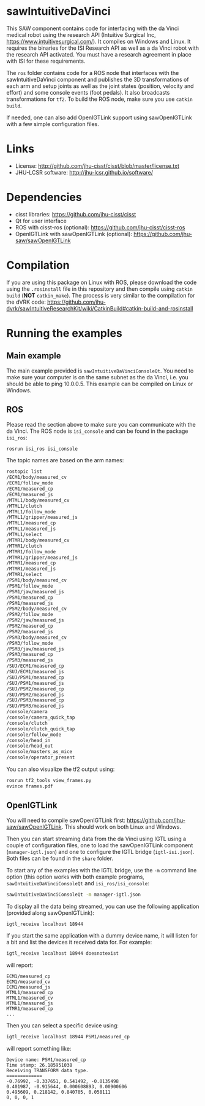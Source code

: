 # sawIntuitiveDaVinci

This SAW component contains code for interfacing with the da Vinci medical robot using the research API (Intuitive Surgical Inc, https://www.intuitivesurgical.com/).  It compiles on Windows and Linux.  It requires the binaries for the ISI Research API as well as a da Vinci robot with the research API activated.  You must have a research agreement in place with ISI for these requirements.

The `ros` folder contains code for a ROS node that interfaces with the sawIntuitiveDaVinci component and publishes the 3D transformations of each arm and setup joints as well as the joint states (position, velocity and effort) and some console events (foot pedals).  It also broadcasts transformations for `tf2`.  To build the ROS node, make sure you use `catkin build`.

If needed, one can also add OpenIGTLink support using sawOpenIGTLink with a few simple configuration files.

# Links
 * License: http://github.com/jhu-cisst/cisst/blob/master/license.txt
 * JHU-LCSR software: http://jhu-lcsr.github.io/software/

# Dependencies
 * cisst libraries: https://github.com/jhu-cisst/cisst
 * Qt for user interface
 * ROS with cisst-ros (optional): https://github.com/jhu-cisst/cisst-ros
 * OpenIGTLink with sawOpenIGTLink (optional): https://github.com/jhu-saw/sawOpenIGTLink

# Compilation

If you are using this package on Linux with ROS, please download the code using the `.rosinstall` file in this repository and then compile using `catkin build` (**NOT** `catkin_make`).  The process is very similar to the compilation for the dVRK code: https://github.com/jhu-dvrk/sawIntuitiveResearchKit/wiki/CatkinBuild#catkin-build-and-rosinstall

# Running the examples

## Main example

The main example provided is `sawIntuitiveDaVinciConsoleQt`.  You need to make sure your computer is on the same subnet as the da Vinci, i.e. you should be able to ping 10.0.0.5.  This example can be compiled on Linux or Windows.

## ROS

Please read the section above to make sure you can communicate with the da Vinci.  The ROS node is `isi_console` and can be found in the package `isi_ros`:
```sh
rosrun isi_ros isi_console
```

The topic names are based on the arm names:
```sh
rostopic list
/ECM1/body/measured_cv
/ECM1/follow_mode
/ECM1/measured_cp
/ECM1/measured_js
/MTML1/body/measured_cv
/MTML1/clutch
/MTML1/follow_mode
/MTML1/gripper/measured_js
/MTML1/measured_cp
/MTML1/measured_js
/MTML1/select
/MTMR1/body/measured_cv
/MTMR1/clutch
/MTMR1/follow_mode
/MTMR1/gripper/measured_js
/MTMR1/measured_cp
/MTMR1/measured_js
/MTMR1/select
/PSM1/body/measured_cv
/PSM1/follow_mode
/PSM1/jaw/measured_js
/PSM1/measured_cp
/PSM1/measured_js
/PSM2/body/measured_cv
/PSM2/follow_mode
/PSM2/jaw/measured_js
/PSM2/measured_cp
/PSM2/measured_js
/PSM3/body/measured_cv
/PSM3/follow_mode
/PSM3/jaw/measured_js
/PSM3/measured_cp
/PSM3/measured_js
/SUJ/ECM1/measured_cp
/SUJ/ECM1/measured_js
/SUJ/PSM1/measured_cp
/SUJ/PSM1/measured_js
/SUJ/PSM2/measured_cp
/SUJ/PSM2/measured_js
/SUJ/PSM3/measured_cp
/SUJ/PSM3/measured_js
/console/camera
/console/camera_quick_tap
/console/clutch
/console/clutch_quick_tap
/console/follow_mode
/console/head_in
/console/head_out
/console/masters_as_mice
/console/operator_present
```

You can also visualize the tf2 output using:
```sh
rosrun tf2_tools view_frames.py
evince frames.pdf
```

## OpenIGTLink

You will need to compile sawOpenIGTLink first: https://github.com/jhu-saw/sawOpenIGTLink.  This should work on both Linux and Windows.

Then you can start streaming data from the da Vinci using IGTL using a
couple of configuration files, one to load the sawOpenIGTLink
component (`manager-igtl.json`) and one to configure the IGTL bridge
(`igtl-isi.json`).  Both files can be found in the `share` folder.

To start any of the examples with the IGTL bridge, use the `-m` command line option (this option works with both example programs, `sawIntuitiveDaVinciConsoleQt` and `isi_ros/isi_console`:
```sh
sawIntuitiveDaVinciConsoleQt -m manager-igtl.json
```

To display all the data being streamed, you can use the following application (provided along sawOpenIGTLink):
```sh
igtl_receive localhost 18944
```

If you start the same application with a dummy device name, it will listen for a bit and list the devices it received data for.  For example:
```sh
igtl_receive localhost 18944 doesnotexist
```
will report:
```
ECM1/measured_cp
ECM1/measured_cv
ECM1/measured_js
MTML1/measured_cp
MTML1/measured_cv
MTML1/measured_js
MTMR1/measured_cp
...
```

Then you can select a specific device using:
```sh
igtl_receive localhost 18944 PSM1/measured_cp
```
will report something like:
```
Device name: PSM1/measured_cp
Time stamp: 26.185951038
Receiving TRANSFORM data type.
=============
-0.76992, -0.337651, 0.541492, -0.0135498
0.401987, -0.915644, 0.000608893, 0.00900606
0.495609, 0.218142, 0.840705, 0.058111
0, 0, 0, 1
```
